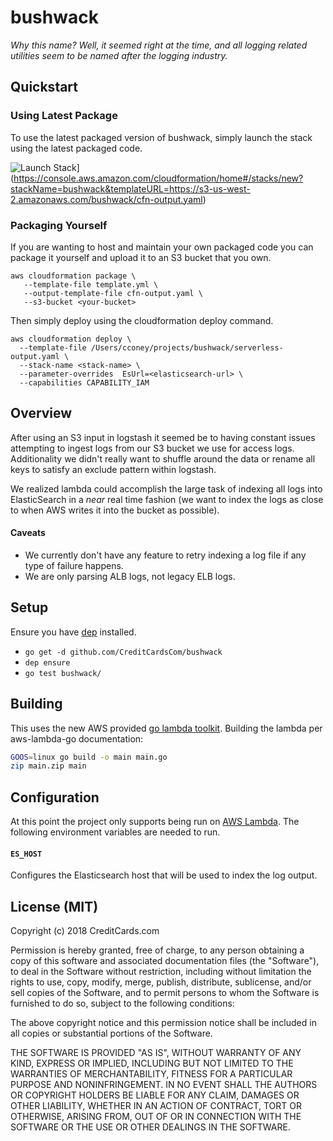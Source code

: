 # bushwack

*Why this name? Well, it seemed right at the time, and all logging related utilities seem to be named after the logging industry.*

## Quickstart

### Using Latest Package

To use the latest packaged version of bushwack, simply launch the stack using the latest packaged code.

![Launch Stack](https://cdn.rawgit.com/buildkite/cloudformation-launch-stack-button-svg/master/launch-stack.svg)](https://console.aws.amazon.com/cloudformation/home#/stacks/new?stackName=bushwack&templateURL=https://s3-us-west-2.amazonaws.com/bushwack/cfn-output.yaml)

### Packaging Yourself

If you are wanting to host and maintain your own packaged code you can package it yourself and upload it to an S3 bucket that you own.

```
aws cloudformation package \
   --template-file template.yml \
   --output-template-file cfn-output.yaml \
   --s3-bucket <your-bucket>
```

Then simply deploy using the cloudformation deploy command.

```
aws cloudformation deploy \
  --template-file /Users/cconey/projects/bushwack/serverless-output.yaml \
  --stack-name <stack-name> \
  --parameter-overrides  EsUrl=<elasticsearch-url> \
  --capabilities CAPABILITY_IAM
```

## Overview

After using an S3 input in logstash it seemed be to having constant issues attempting to ingest logs from our S3 bucket we use for access logs. Additionality we didn't really want to shuffle around the data or rename all keys to satisfy an exclude pattern within logstash.

We realized lambda could accomplish the large task of indexing all logs into ElasticSearch in a *near* real time fashion (we want to index the logs as close to when AWS writes it into the bucket as possible).

#### Caveats

- We currently don't have any feature to retry indexing a log file if any type of failure happens.
- We are only parsing ALB logs, not legacy ELB logs.

## Setup

Ensure you have [dep](https://github.com/golang/dep) installed.

- `go get -d github.com/CreditCardsCom/bushwack`
- `dep ensure`
- `go test bushwack/`

## Building

This uses the new AWS provided [go lambda toolkit](https://github.com/aws/aws-lambda-go). Building the lambda per aws-lambda-go documentation:


```bash
GOOS=linux go build -o main main.go
zip main.zip main
```

## Configuration

At this point the project only supports being run on [AWS Lambda](https://aws.amazon.com/lambda/). The following environment variables are needed to run.

#### `ES_HOST`

Configures the Elasticsearch host that will be used to index the log output.

## License (MIT)

Copyright (c) 2018 CreditCards.com

Permission is hereby granted, free of charge, to any person obtaining a copy
of this software and associated documentation files (the "Software"), to deal
in the Software without restriction, including without limitation the rights
to use, copy, modify, merge, publish, distribute, sublicense, and/or sell
copies of the Software, and to permit persons to whom the Software is
furnished to do so, subject to the following conditions:

The above copyright notice and this permission notice shall be included in all
copies or substantial portions of the Software.

THE SOFTWARE IS PROVIDED "AS IS", WITHOUT WARRANTY OF ANY KIND, EXPRESS OR
IMPLIED, INCLUDING BUT NOT LIMITED TO THE WARRANTIES OF MERCHANTABILITY,
FITNESS FOR A PARTICULAR PURPOSE AND NONINFRINGEMENT. IN NO EVENT SHALL THE
AUTHORS OR COPYRIGHT HOLDERS BE LIABLE FOR ANY CLAIM, DAMAGES OR OTHER
LIABILITY, WHETHER IN AN ACTION OF CONTRACT, TORT OR OTHERWISE, ARISING FROM,
OUT OF OR IN CONNECTION WITH THE SOFTWARE OR THE USE OR OTHER DEALINGS IN THE
SOFTWARE.
